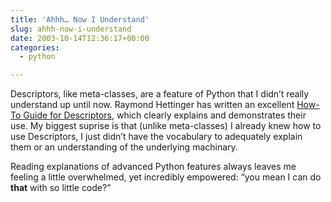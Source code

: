 ```yaml
---
title: 'Ahhh… Now I Understand'
slug: ahhh-now-i-understand
date: 2003-10-14T12:36:17+00:00
categories:
  - python

---
```

Descriptors, like meta-classes, are a feature of Python that I didn’t really
understand up until now. Raymond Hettinger has written an excellent [How-To
Guide for Descriptors][1], which clearly explains and demonstrates their use. My
biggest suprise is that (unlike meta-classes) I already knew how to use
Descriptors, I just didn’t have the vocabulary to adequately explain them or an
understanding of the underlying machinary.

Reading explanations of advanced Python features always leaves me feeling a
little overwhelmed, yet incredibly empowered: “you mean I can do **that** with
so little code?”

 [1]: http://users.rcn.com/python/download/Descriptor.htm
